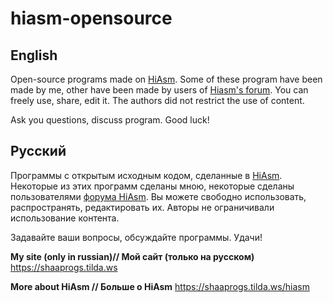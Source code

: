 # hiasm-opensource
## English
Open-source programs made on [HiAsm](https://hiasm.com).
Some of these program have been made by me, other have been made by users of [Hiasm's forum](https://forum.hiasm.com). You can freely use, share, edit it. The authors did not restrict the use of content.

Ask you questions, discuss program. Good luck!
## Русский
Программы с открытым исходным кодом, сделанные в [HiAsm](https://hiasm.com).
Некоторые из этих программ сделаны мною, некоторые сделаны пользователями [форума HiAsm](https://forum.hiasm.com). Вы можете свободно использовать, распространять, редактировать их. Авторы не ограничивали использование контента.

Задавайте ваши вопросы, обсуждайте программы. Удачи!




**My site (only in russian)// Мой сайт (только на русском)**
https://shaaprogs.tilda.ws

**More about HiAsm // Больше о HiAsm**
https://shaaprogs.tilda.ws/hiasm
